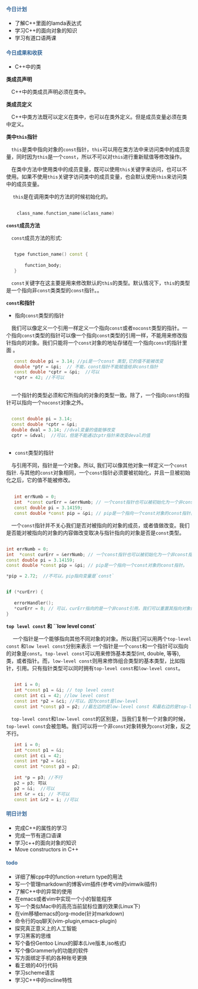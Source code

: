 #### <div style="color:#369">今日计划</div>

+ 了解C++里面的lamda表达式
+ 学习C++的面向对象的知识
+ 学习有道口语两课


#### <div style="color:#369">今日成果和收获</div>

+ C++中的类

**类成员声明**

&ensp;&ensp;C++中的类成员声明必须在类中。

**类成员定义**

&ensp;&ensp;C++中类方法既可以定义在类中，也可以在类外定义。但是成员变量必须在类中定义。

**类中`this`指针**

&ensp;&ensp;`this`是类中指向对象的`const`指针，`this`可以用在类方法中来访问类中的成员变量，同时因为`this`是一个`const`，所以不可以对`this`进行重新赋值等修改操作。

&ensp;&ensp;在类中方法中使用类中的成员变量，既可以使用`this`关键字来访问，也可以不使用。如果不使用`this`关键字访问类中的成员变量，也会默认使用`this`来访问类中的成员变量。

&ensp;&ensp; `this`是在调用类中的方法的时候初始化的。

``` cpp
    
	class_name.function_name(&class_name)

```

**`const`成员方法**

&ensp;&ensp;`const`成员方法的形式:

```cpp

   type function_name() const { 
    
	   function_body;
   }

```
&ensp;&ensp;`const`关键字在这主要是用来修改默认的`this`的类型。默认情况下，`this`的类型是一个指向非`const`类类型的`const`指针。。

**`const`和指针**

+ 指向`const`类型的指针

&ensp;&ensp;我们可以像定义一个引用一样定义一个指向`const`或者`noconst`类型的指针。一个指向`const`类型的指针可以像一个指向`const`类型的引用一样，不能用来修改指针指向的对象。我们只能将一个`const`对象的地址存储在一个指向`const`的指针里面
。

```cpp
   const double pi = 3.14; //pi是一个const 类型,它的值不能被改变
   double *ptr = &pi;  // 不能，const指针不能赋值给非const指针
   const double *cptr = &pi;  //可以
   *cptr = 42; //不可以
   
```
&ensp;&ensp;一个指针的类型必须和它所指向的对象的类型一致。除了，一个指向`const`的指针可以指向一个`noconst`对象之外。

```cpp

  const double pi = 3.14;
  const double *cptr = &pi;
  double dval = 3.14; //dval变量的值能够改变
  cptr = &dval;  //可以，但是不能通过cptr指针来改变deval的值
 
```


+ `const`类型的指针

&ensp;&ensp;与引用不同，指针是一个对象。所以, 我们可以像其他对象一样定义一个`const`指针. 与其他的`const`对象相同，一个`const`指针必须要被初始化，并且一旦被初始化之后，它的值不能被修改。

```cpp
   
   int errNumb = 0;
   int  *const curErr = &errNumb; // 一个const指针也可以被初始化为一个非const指针.
   const double pi = 3.14159;
   const double *const pip = &pi; // pip是一个指向一个const对象的const指针。

```

&ensp;&ensp;一个`const`指针并不关心我们是否对被指向的对象的成员，或者值做改变。我们是否能对被指向的对象的内容做改变取决与指针指向的对象是否是`const`类型。

```cpp

int errNumb = 0;
int  *const curErr = &errNumb; // 一个const指针也可以被初始化为一个非const指针.
const double pi = 3.14159;
const double *const pip = &pi; // pip是一个指向一个const对象的const指针。

*pip = 2.72;  //不可以，pip指向变量是`const`


if (*curErr) {
   
   errorHandler();
   *curErr = 0; // 可以，curErr指向的是一个非const引用，我们可以重置其指向对象的值
}


```

**`top level const` 和 ``low level const`**

&ensp;&ensp; 一个指针是一个能够指向其他不同对象的对象。所以我们可以用两个`top-level const` 和`low level const`分别来表示 一个指针是一个`const`和一个指针可以指向的对象是`const`。`top-level const`可以用来修饰基本类型(int, double, 等等), 类，或者指针。而，`low-level const`则用来修饰组合类型的基本类型，比如指针，引用。只有指针类型可以同时拥有`top-level const`和`low-level const`。


```cpp
  
   int i = 0;
   int *const p1 = &i; // top level const
   const int ci = 42; //low level const
   const int *p2 = &ci; //可以，因为const是low-level
   const int *const p3 = p2; //最左边的是low-level const 和最右边的是top-level const

```
&ensp;&ensp;`top-level const`和`low-level const`的区别是，当我们复制一个对象的时候，`top-level const`会被忽略。我们可以将一个非`const`对象转换为`const`对象，反之不行。

``` cpp
   int i = 0;
   int *const p1 = &i;
   const int ci = 42; 
   const int *p2 = &ci;   
   const int *const p3 = p2; 
   
   int *p = p3; //不行
   p2 = p3; 可以
   p2 = &i;  //可以
   int &r = ci; // 不可以
   const int &r2 = i; //可以

```
   
#### <div style="color:#369">明日计划</div> 

+ 完成C++的属性的学习
+ 完成一节有道口语课
+ 学习c++的面向对象的知识
+ Move constructors in C++


#### <div style="color:#369">todo</div>
+ 详细了解cpp中的function->return type的用法
+ 写一个管理markdown的博客vim插件(参考vim的vimwiki插件)
+ 了解C++中的异常的使用
+ 在emacs或者vim中实现一个小的智能程序
+ 写一个类似Mac中的高亮当前鼠标位置的效果(Linux下)
+ 在vim移植emacs的org-mode(针对markdown)
+ 命令行的qq聊天(vim-plugin,emacs-plugin)
+ 探究真正意义上的人工智能
+ 学习黑客的思维
+ 写个备份Gentoo Linux的脚本(Live版本,iso格式)
+ 写个像Grammerly的功能的软件
+ 写方面绑定手机的各种账号更换
+ 看王垠的40行代码
+ 学习scheme语言
+ 学习C++中的incline特性
